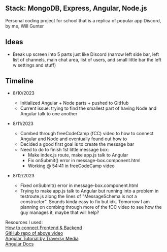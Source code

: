 ## Stack: MongoDB, Express, Angular, Node.js

Personal coding project for school that is a replica of popular app Discord, by me, Will Gunter

## Ideas

- Break up screen into 5 parts just like Discord (narrow left side bar, left list of channels, main chat area, list of users, and small little bar the left w settings and stuff)

## Timeline  



- 8/10/2023
    - Initialized Angular + Node parts + pushed to GitHub
    - Current issue: trying to find the smallest part of having Node and Angular talk to one another

- 8/11/2023
    - Combed through freeCodeCamp (fCC) video to how to connect Angular and Node and eventually found out how to
    - Decided a good first goal is to create the message bar
    - Need to do to finish 1st little message box:
        - Make index.js route, make app.js talk to Angular
        - Fix onSubmit() error in message-box.component.html
        - Working @ 54:41 in freeCodeCamp video

- 8/12/2023
    - Fixed onSubmit() error in message-box.component.html
    - Trying to make app.js talk to Angular but running
    into a problem in testroute.js along the lines of "MessageSchema
    is not a constructor". Sounds kinda easy to fix but idk. Tomorrow
    I am planning on combing through more of the fCC video to see how
    the guy manages it, maybe that will help?
    
Resources I used:  
[How to connect Frontend & Backend](https://www.youtube.com/watch?v=fhRdqbEXp9Y)  
[GitHub repo of above video](https://github.com/CodAffection/MEAN-Stack-CRUD-Operations)  
[Angular Tutorial by Traversy Media](https://www.youtube.com/watch?v=3dHNOWTI7H8&t=3s)  
[Angular Docs](https://angular.io/)